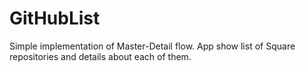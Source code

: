 # GitHubList
Simple implementation of Master-Detail flow.
App show list of Square repositories and details about each of them. 
